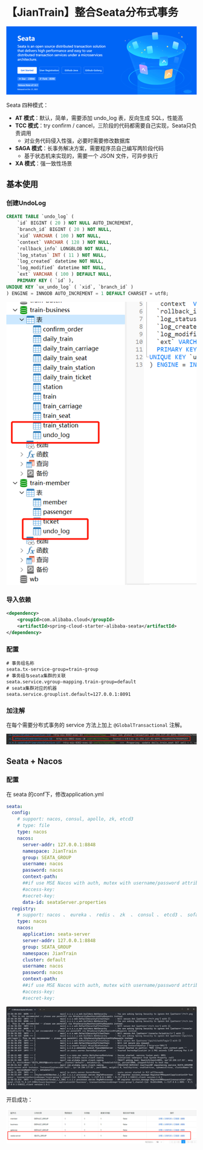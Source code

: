 # 【JianTrain】整合Seata分布式事务

![image-20230618222244919](./assets/image-20230618222244919.png)

Seata 四种模式：

- **AT 模式**：默认，简单，需要添加 undo_log 表，反向生成 SQL，性能高
- **TCC 模式**：try confirm / cancel，三阶段的代码都需要自己实现，Seata只负责调用
  - 对业务代码侵入性强，必要时需要修改数据库
- **SAGA 模式**：长事务解决方案，需要程序员自己编写两阶段代码
  - 基于状态机来实现的，需要一个 JSON 文件，可异步执行
- **XA 模式**：强一致性场景

## 基本使用

### 创建UndoLog

```SQL
CREATE TABLE `undo_log` (
	`id` BIGINT ( 20 ) NOT NULL AUTO_INCREMENT,
	`branch_id` BIGINT ( 20 ) NOT NULL,
	`xid` VARCHAR ( 100 ) NOT NULL,
	`context` VARCHAR ( 128 ) NOT NULL,
	`rollback_info` LONGBLOB NOT NULL,
	`log_status` INT ( 11 ) NOT NULL,
	`log_created` datetime NOT NULL,
	`log_modified` datetime NOT NULL,
	`ext` VARCHAR ( 100 ) DEFAULT NULL,
	PRIMARY KEY ( `id` ),
UNIQUE KEY `ux_undo_log` ( `xid`, `branch_id` ) 
) ENGINE = INNODB AUTO_INCREMENT = 1 DEFAULT CHARSET = utf8;
```

![image-20230618230450724](./assets/image-20230618230450724.png)

### 导入依赖

```XML
<dependency>
    <groupId>com.alibaba.cloud</groupId>
    <artifactId>spring-cloud-starter-alibaba-seata</artifactId>
</dependency>
```

### 配置

```properties
# 事务组名称
seata.tx-service-group=train-group
# 事务组与seata集群的关联
seata.service.vgroup-mapping.train-group=default
# seata集群对应的机器
seata.service.grouplist.default=127.0.0.1:8091
```

### 加注解

在每个需要分布式事务的 service 方法上加上 `@GlobalTransactional` 注解。

![image-20230618232230667](./assets/image-20230618232230667.png)

## Seata + Nacos

### 配置

在 seata 的conf下，修改application.yml

```yaml
seata:
  config:
    # support: nacos, consul, apollo, zk, etcd3
    # type: file
    type: nacos
    nacos:
      server-addr: 127.0.0.1:8848
      namespace: JianTrain
      group: SEATA_GROUP
      username: nacos
      password: nacos
      context-path:
      ##if use MSE Nacos with auth, mutex with username/password attribute
      #access-key:
      #secret-key:
      data-id: seataServer.properties
  registry:
    # support: nacos 、 eureka 、 redis 、 zk  、 consul 、 etcd3 、 sofa
    type: nacos
    nacos:
      application: seata-server
      server-addr: 127.0.0.1:8848
      group: SEATA_GROUP
      namespace: JianTrain
      cluster: default
      username: nacos
      password: nacos
      context-path:
      ##if use MSE Nacos with auth, mutex with username/password attribute
      #access-key:
      #secret-key:
```

![image-20230618235718217](./assets/image-20230618235718217.png)

开启成功：

![image-20230618235752815](./assets/image-20230618235752815.png)
